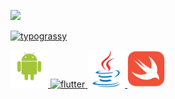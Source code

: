 ![](http://github-profile-summary-cards.vercel.app/api/cards/repos-per-language?username=hiroyuki0402&theme=aura_dark)

[![typograssy](https://typograssy.deno.dev/api?text=%20HEY!%20WHAT'S%20UP?&l0=0e1117&l1=90d09a&bg=0e1117&frame=0e1117&speed=400&comment=)](https://github.com/kawarimidoll/typograssy)


<p align="left"> <a href="https://developer.android.com" target="_blank" rel="noreferrer"> <img src="https://raw.githubusercontent.com/devicons/devicon/master/icons/android/android-original-wordmark.svg" alt="android" width="60" height="60"/> </a> <a href="https://flutter.dev" target="_blank" rel="noreferrer"> <img src="https://www.vectorlogo.zone/logos/flutterio/flutterio-icon.svg" alt="flutter" width="60" height="60"/> </a> <a href="https://www.java.com" target="_blank" rel="noreferrer"> <img src="https://raw.githubusercontent.com/devicons/devicon/master/icons/java/java-original.svg" alt="java" width="60" height="60"/> </a> <a href="https://developer.apple.com/swift/" target="_blank" rel="noreferrer"> <img src="https://raw.githubusercontent.com/devicons/devicon/master/icons/swift/swift-original.svg" alt="swift" width="60" height="60"/> </a> </p>
